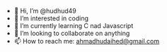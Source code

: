 - 👋 Hi, I’m @hudhud49
- 👀 I’m interested in coding
- 🌱 I’m currently learning C nad Javascript
- 💞️ I’m looking to collaborate on anything
- 📫 How to reach me: ahmadhudaihed@gmail.com

<!---
hudhud49/hudhud49 is a ✨ special ✨ repository because its `README.md` (this file) appears on your GitHub profile.
You can click the Preview link to take a look at your changes.
--->
